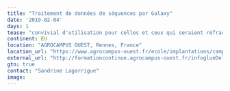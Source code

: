 ```yaml
---
title: "Traitement de données de séquences par Galaxy"
date: '2019-02-04'
days: 1
tease: "convivial d'utilisation pour celles et ceux qui seraient réfractaires à la programmation sous UNIX et R"
continent: EU
location: "AGROCAMPUS OUEST, Rennes, France"
location_url: "https://www.agrocampus-ouest.fr/ecole/implantations/campus-de-rennes"
external_url: "http://formationcontinue.agrocampus-ouest.fr/infoglueDeliverLive/toutes-sessions/programme?idModule=733"
gtn: true
contact: "Sandrine Lagarrigue"
image: 
---
```

